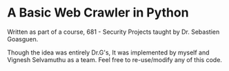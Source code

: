 A Basic Web Crawler in Python
==============================

Written as part of a course, 681 - Security Projects taught by Dr. Sebastien Goasguen.

Though the idea was entirely Dr.G's, It was implemented by myself and Vignesh Selvamuthu as a team. Feel free to re-use/modify any of this code.
